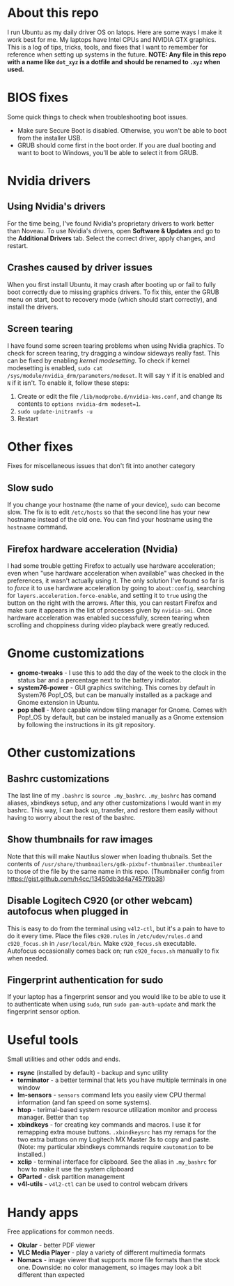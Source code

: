 # About this repo
I run Ubuntu as my daily driver OS on latops. Here are some ways I make it work best for me. My laptops have Intel CPUs and NVIDIA GTX graphics. This is a log of tips, tricks, tools, and fixes that I want to remember for reference when setting up systems in the future. **NOTE: Any file in this repo with a name like `dot_xyz` is a dotfile and should be renamed to `.xyz` when used.**

BIOS fixes
===
Some quick things to check when troubleshooting boot issues.
* Make sure Secure Boot is disabled. Otherwise, you won't be able to boot from the installer USB.
* GRUB should come first in the boot order. If you are dual booting and want to boot to Windows, you'll be able to select it from GRUB.

Nvidia drivers
===
Using Nvidia's drivers
---
For the time being, I've found Nvidia's proprietary drivers to work better than Noveau. To use Nvidia's drivers, open **Software & Updates** and go to the **Additional Drivers** tab. Select the correct driver, apply changes, and restart.

Crashes caused by driver issues
---
When you first install Ubuntu, it may crash after booting up or fail to fully boot correctly due to missing graphics drivers. To fix this, enter the GRUB menu on start, boot to recovery mode (which should start correctly), and install the drivers.

Screen tearing
---
I have found some screen tearing problems when using Nvidia graphics. To check for screen tearing, try dragging a window sideways really fast. This can be fixed by enabling *kernel modesetting*. To check if kernel modesetting is enabled, `sudo cat /sys/module/nvidia_drm/parameters/modeset`. It will say `Y` if it is enabled and `N` if it isn't. To enable it, follow these steps:
1. Create or edit the file `/lib/modprobe.d/nvidia-kms.conf`, and change its contents to `options nvidia-drm modeset=1`.
2. `sudo update-initramfs -u`
3. Restart

Other fixes
===
Fixes for miscellaneous issues that don't fit into another category

Slow sudo
---
If you change your hostname (the name of your device), `sudo` can become slow. The fix is to edit `/etc/hosts` so that the second line has your new hostname instead of the old one. You can find your hostname using the `hostnaame` command.

Firefox hardware acceleration (Nvidia)
--- 
I had some trouble getting Firefox to actually use hardware acceleration; even when "use hardware acceleration when available" was checked in the preferences, it wasn't actually using it. The only solution I've found so far is to *force* it to use hardware acceleration by going to `about:config`, searching for `layers.acceleration.force-enable`, and setting it to `true` using the button on the right with the arrows. After this, you can restart Firefox and make sure it appears in the list of processes given by `nvidia-smi`. Once hardware acceleration was enabled successfully, screen tearing when scrolling and choppiness during video playback were greatly reduced.

Gnome customizations
===
* **gnome-tweaks** - I use this to add the day of the week to the clock in the status bar and a percentage next to the battery indicator.
* **system76-power** - GUI graphics switching. This comes by default in System76 Pop!\_OS, but can be manually installed as a package and Gnome extension in Ubuntu.
* **pop shell** - More capable window tiling manager for Gnome. Comes with Pop!\_OS by default, but can be instaled manually as a Gnome extension by following the instructions in its git repository.

Other customizations
===
Bashrc customizations
---
The last line of my `.bashrc` is `source .my_bashrc`. `.my_bashrc` has comand aliases, xbindkeys setup, and any other customizations I would want in my bashrc. This way, I can back up, transfer, and restore them easily without having to worry about the rest of the bashrc.

Show thumbnails for raw images 
---
Note that this will make Nautilus slower when loading thubnails. Set the contents of `/usr/share/thumbnailers/gdk-pixbuf-thumbnailer.thumbnailer` to those of the file by the same name in this repo. (Thumbnailer config from https://gist.github.com/h4cc/13450db3d4a7457f9b38)

Disable Logitech C920 (or other webcam) autofocus when plugged in
---
This is easy to do from the terminal using `v4l2-ctl`, but it's a pain to have to do it every time. Place the files `c920.rules` in `/etc/udev/rules.d` and `c920_focus.sh` in `/usr/local/bin`. Make `c920_focus.sh` executable. Autofocus occasionally comes back on; run `c920_focus.sh` manually to fix when needed.

Fingerprint authentication for sudo
---
If your laptop has a fingerprint sensor and you would like to be able to use it to authenticate when using `sudo`, run `sudo pam-auth-update` and mark the fingerprint sensor option.

Useful tools
===
Small utilities and other odds and ends.
* **rsync** (installed by default) - backup and sync utility 
* **terminator** - a better terminal that lets you have multiple terminals in one window 
* **lm-sensors** - `sensors` command lets you easily view CPU thermal information (and fan speed on some systems).
* **htop** - terimal-based system resource utilization monitor and process manager. Better than `top`
* **xbindkeys** - for creating key commands and macros. I use it for remapping extra mouse buttons. `.xbindkeysrc` has my remaps for the two extra buttons on my Logitech MX Master 3s to copy and paste. (Note: my particular xbindkeys commands require `xautomation` to be installed.)
* **xclip** - terminal interface for clipboard. See the alias in `.my_bashrc` for how to make it use the system clipboard
* **GParted** - disk partition management 
* **v4l-utils** - `v4l2-ctl` can be used to control webcam drivers 

Handy apps
=== 
Free applications for common needs.
* **Okular** - better PDF viewer
* **VLC Media Player** - play a variety of different multimedia formats
* **Nomacs** - image viewer that supports more file formats than the stock one. Downside: no color management, so images may look a bit different than expected
